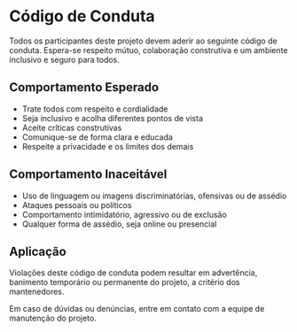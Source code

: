# Código de Conduta

Todos os participantes deste projeto devem aderir ao seguinte código de conduta. Espera-se respeito mútuo, colaboração construtiva e um ambiente inclusivo e seguro para todos.

## Comportamento Esperado
- Trate todos com respeito e cordialidade
- Seja inclusivo e acolha diferentes pontos de vista
- Aceite críticas construtivas
- Comunique-se de forma clara e educada
- Respeite a privacidade e os limites dos demais

## Comportamento Inaceitável
- Uso de linguagem ou imagens discriminatórias, ofensivas ou de assédio
- Ataques pessoais ou políticos
- Comportamento intimidatório, agressivo ou de exclusão
- Qualquer forma de assédio, seja online ou presencial

## Aplicação
Violações deste código de conduta podem resultar em advertência, banimento temporário ou permanente do projeto, a critério dos mantenedores.

Em caso de dúvidas ou denúncias, entre em contato com a equipe de manutenção do projeto. 
